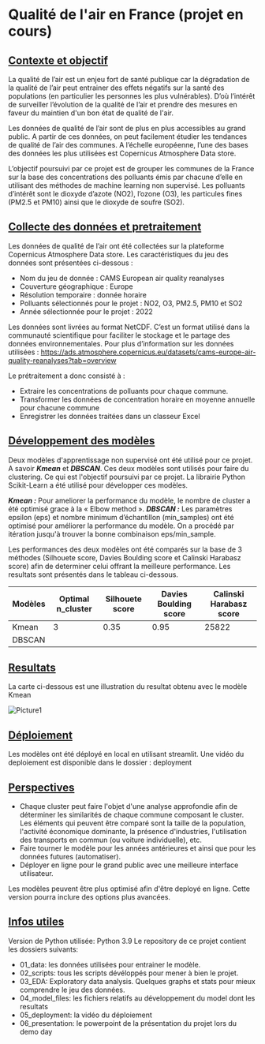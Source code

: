 # Qualité de l'air en France (projet en cours)
## <ins>Contexte et objectif</ins>
La qualité de l’air est un enjeu fort de santé publique car la dégradation de la qualité de l’air peut entrainer des effets négatifs sur la santé des populations (en particulier les personnes les plus vulnérables). D’où l’intérêt de surveiller l’évolution de la qualité de l’air et prendre des mesures en faveur du maintien d'un bon état de qualité de l'air.

Les données de qualité de l’air sont de plus en plus accessibles au grand public. A partir de ces données, on peut facilement étudier les tendances de qualité de l’air des communes. A l’échelle européenne, l’une des bases des données les plus utilisées est Copernicus Atmosphere Data store.

L’objectif poursuivi par ce projet est de grouper les communes de la France sur la base des concentrations des polluants émis par chacune d’elle en utilisant des méthodes de machine learning non supervisé.
Les polluants d’intérêt sont le dioxyde d’azote (NO2), l’ozone (O3), les particules fines (PM2.5 et PM10) ainsi que le dioxyde de soufre (SO2). 

## <ins>Collecte des données  et pretraitement</ins>
Les données de qualité de l’air ont été collectées sur la plateforme Copernicus Atmosphere Data store. Les caractéristiques du jeu des données sont présentées ci-dessous :
* Nom du jeu de donnée : CAMS European air quality reanalyses
* Couverture géographique : Europe
* Résolution temporaire : donnée horaire
* Polluants sélectionnés pour le projet : NO2, O3, PM2.5, PM10 et SO2
* Année sélectionnée pour le projet : 2022

Les données sont livrées au format NetCDF. C’est un format utilisé dans la communauté scientifique pour faciliter le stockage et le partage des données environnementales. 
Pour plus d’information sur les données utilisées : https://ads.atmosphere.copernicus.eu/datasets/cams-europe-air-quality-reanalyses?tab=overview

Le prétraitement a donc consisté à :
* Extraire les concentrations de polluants pour chaque commune.
* Transformer les données de concentration horaire en moyenne annuelle pour chacune commune
* Enregistrer les données traitées dans un classeur Excel

## <ins>Développement des modèles</ins>
Deux modèles d'apprentissage non supervisé ont été utilisé pour ce projet. A savoir ***Kmean*** et ***DBSCAN***. Ces deux modèles sont utilisés pour faire du clustering. Ce qui est l'objectif poursuivi par ce projet. La librairie Python Scikit-Learn a été utilisé pour développer ces modèles.

***Kmean :*** Pour ameliorer la performance du modèle, le nombre de cluster a été optimisé grace à la « Elbow method ».
***DBSCAN :*** Les paramètres epsilon (eps) et nombre minimum d’échantillon (min_samples) ont été optimisé pour améliorer la performance du modèle. On a procédé par itération jusqu'à trouver la bonne combinaison eps/min_sample.

Les performances des deux modèles ont été comparés sur la base de 3 méthodes (Silhouete score, Davies Boulding score et Calinski Harabasz score) afin de determiner celui offrant la meilleure performance. Les resultats sont présentés dans le tableau ci-dessous.

|  Modèles  | Optimal n_cluster | Silhouete score | Davies Boulding score | Calinski Harabasz score |
|-----------|-------------------|-----------------|-----------------------|-------------------------|
| Kmean     | 3                | 0.35            | 0.95                  | 25822        |
| DBSCAN    |                   |                 |                       |                         |

## <ins>Resultats</ins>
La carte ci-dessous est une illustration du resultat obtenu avec le modèle Kmean

![Picture1](https://github.com/user-attachments/assets/6c0357ed-fcda-4a21-a225-5dd62fa8ba5f)

## <ins>Déploiement</ins>
Les modèles ont été déployé en local en utilisant streamlit. Une vidéo du deploiement est disponible dans le dossier : deployment

## <ins>Perspectives</ins>
* Chaque cluster peut faire l'objet d'une analyse approfondie afin de déterminer les similarités de chaque commune composant le cluster. Les éléments qui peuvent être comparé sont la taille de la population, l'activité économique dominante, la présence d'industries, l'utilisation des transports en commun (ou voiture individuelle), etc.
* Faire tourner le modèle pour les années antérieures et ainsi que pour les données futures (automatiser).
* Déployer en ligne pour le grand public avec une meilleure interface utilisateur.

Les modèles peuvent être plus optimisé afin d'être deployé en ligne. Cette version pourra inclure des options plus avancées.

## <ins>Infos utiles</ins>
Version de Python utilisée: Python 3.9
Le repository de ce projet contient les dossiers suivants:
* 01_data: les données utilisées pour entrainer le modèle.
* 02_scripts: tous les scripts dévéloppés pour mener à bien le projet.
* 03_EDA: Exploratory data analysis. Quelques graphs et stats pour mieux comprendre le jeu des données.
* 04_model_files: les fichiers relatifs au développement du model dont les resultats
* 05_deployment: la vidéo du déploiement
* 06_presentation: le powerpoint de la présentation du projet lors du demo day

